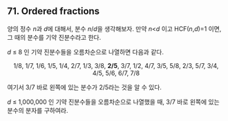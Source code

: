 ## 71. Ordered fractions

양의 정수 <var>n</var>과 <var>d</var>에 대해서, 분수 <var>n</var>/<var>d</var>을 생각해보자. 만약 <var>n</var><<var>d</var> 이고 HCF(<var>n</var>,<var>d</var>)=1 이면, 그 때의 분수를 기약 진분수라고 한다.

<var>d</var> &le; 8 인 기약 진분수들을 오름차순으로 나열하면 다음과 같다.

<p align="center">
  1/8, 1/7, 1/6, 1/5, 1/4, 2/7, 1/3, 3/8, <strong>2/5</strong>, 3/7, 1/2, 4/7, 3/5, 5/8, 2/3, 5/7, 3/4, 4/5, 5/6, 6/7, 7/8
</p>

여기서 3/7 바로 왼쪽에 있는 분수가 2/5라는 것을 알 수 있다.

<var>d</var> &le; 1,000,000 인 기약 진분수들을 오름차순으로 나열했을 때, 3/7 바로 왼쪽에 있는 분수의 분자를 구하여라.
